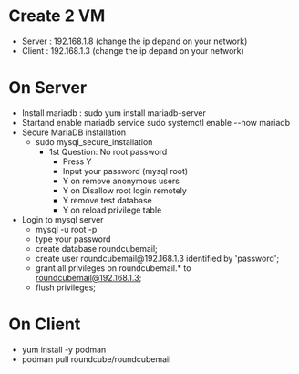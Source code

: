 # Create 2 VM 
- Server : 192.168.1.8 (change the ip depand on your network)
- Client : 192.168.1.3 (change the ip depand on your network)

# On Server 

- Install mariadb :
     sudo yum install mariadb-server 
- Startand enable mariadb service
    	sudo systemctl enable --now mariadb
- Secure MariaDB installation
  - sudo mysql_secure_installation
    - 1st Question: No root password
		- Press Y
		- Input your password (mysql root)
		- Y on remove anonymous users
		- Y on Disallow root login remotely
		- Y remove test database
		- Y on reload privilege table
- Login to mysql server
    - mysql -u root -p
    - type your password
    - create database roundcubemail;
    - create user roundcubemail@<type here the client ip>192.168.1.3 identified by 'password';
    - grant all privileges on roundcubemail.* to roundcubemail@192.168.1.3; <type the client ip>
    - flush privileges;

	
# On Client 

- yum install -y podman
- podman pull roundcube/roundcubemail
